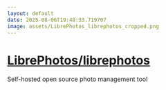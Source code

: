 ```yaml
---
layout: default
date: 2025-08-06T19:48:33.719707
image: assets/LibrePhotos_librephotos_cropped.png
---
```


# [LibrePhotos/librephotos](https://github.com/LibrePhotos/librephotos)

Self-hosted open source photo management tool
